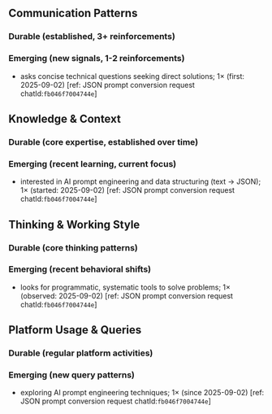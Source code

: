 ## Communication Patterns
### Durable (established, 3+ reinforcements)

### Emerging (new signals, 1-2 reinforcements)
- asks concise technical questions seeking direct solutions; 1× (first: 2025-09-02) [ref: JSON prompt conversion request chatId:`fb046f7004744e`]

## Knowledge & Context
### Durable (core expertise, established over time)

### Emerging (recent learning, current focus)
- interested in AI prompt engineering and data structuring (text → JSON); 1× (started: 2025-09-02) [ref: JSON prompt conversion request chatId:`fb046f7004744e`]

## Thinking & Working Style
### Durable (core thinking patterns)

### Emerging (recent behavioral shifts)
- looks for programmatic, systematic tools to solve problems; 1× (observed: 2025-09-02) [ref: JSON prompt conversion request chatId:`fb046f7004744e`]

## Platform Usage & Queries
### Durable (regular platform activities)

### Emerging (new query patterns)
- exploring AI prompt engineering techniques; 1× (since 2025-09-02) [ref: JSON prompt conversion request chatId:`fb046f7004744e`]